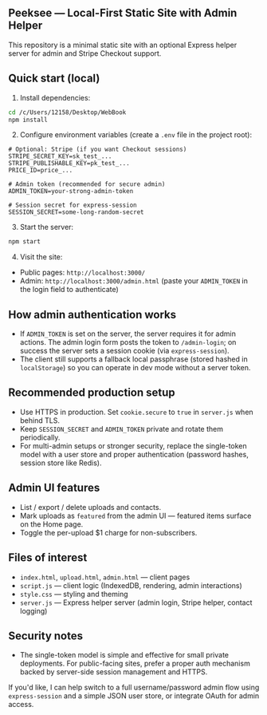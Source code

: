 ## Peeksee — Local-First Static Site with Admin Helper

This repository is a minimal static site with an optional Express helper server for admin and Stripe Checkout support.

## Quick start (local)

1. Install dependencies:

```bash
cd /c/Users/12158/Desktop/WebBook
npm install
```

2. Configure environment variables (create a `.env` file in the project root):

```
# Optional: Stripe (if you want Checkout sessions)
STRIPE_SECRET_KEY=sk_test_...
STRIPE_PUBLISHABLE_KEY=pk_test_...
PRICE_ID=price_...

# Admin token (recommended for secure admin)
ADMIN_TOKEN=your-strong-admin-token

# Session secret for express-session
SESSION_SECRET=some-long-random-secret
```

3. Start the server:

```bash
npm start
```

4. Visit the site:

- Public pages: `http://localhost:3000/`
- Admin: `http://localhost:3000/admin.html` (paste your `ADMIN_TOKEN` in the login field to authenticate)

## How admin authentication works

- If `ADMIN_TOKEN` is set on the server, the server requires it for admin actions. The admin login form posts the token to `/admin-login`; on success the server sets a session cookie (via `express-session`).
- The client still supports a fallback local passphrase (stored hashed in `localStorage`) so you can operate in dev mode without a server token.

## Recommended production setup

- Use HTTPS in production. Set `cookie.secure` to `true` in `server.js` when behind TLS.
- Keep `SESSION_SECRET` and `ADMIN_TOKEN` private and rotate them periodically.
- For multi-admin setups or stronger security, replace the single-token model with a user store and proper authentication (password hashes, session store like Redis).

## Admin UI features

- List / export / delete uploads and contacts.
- Mark uploads as `featured` from the admin UI — featured items surface on the Home page.
- Toggle the per-upload $1 charge for non-subscribers.

## Files of interest

- `index.html`, `upload.html`, `admin.html` — client pages
- `script.js` — client logic (IndexedDB, rendering, admin interactions)
- `style.css` — styling and theming
- `server.js` — Express helper server (admin login, Stripe helper, contact logging)

## Security notes

- The single-token model is simple and effective for small private deployments. For public-facing sites, prefer a proper auth mechanism backed by server-side session management and HTTPS.

If you'd like, I can help switch to a full username/password admin flow using `express-session` and a simple JSON user store, or integrate OAuth for admin access.
